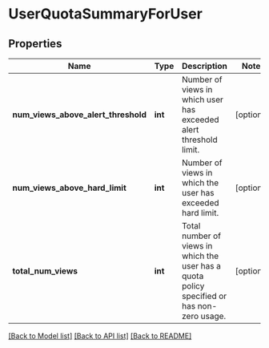 # UserQuotaSummaryForUser

## Properties
Name | Type | Description | Notes
------------ | ------------- | ------------- | -------------
**num_views_above_alert_threshold** | **int** | Number of views in which user has exceeded alert threshold limit. | [optional] 
**num_views_above_hard_limit** | **int** | Number of views in which the user has exceeded hard limit. | [optional] 
**total_num_views** | **int** | Total number of views in which the user has a quota policy specified or has non-zero usage. | [optional] 

[[Back to Model list]](../README.md#documentation-for-models) [[Back to API list]](../README.md#documentation-for-api-endpoints) [[Back to README]](../README.md)


